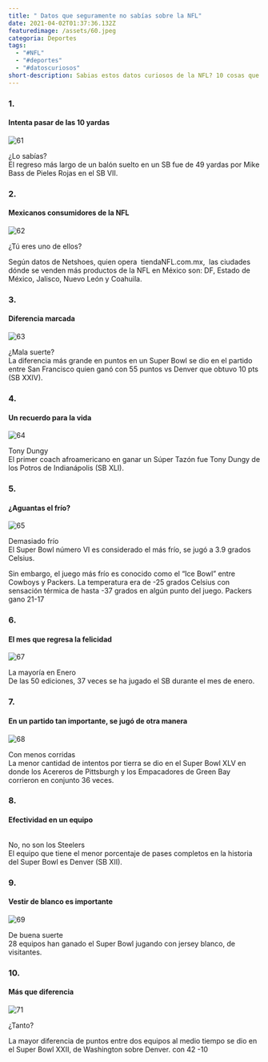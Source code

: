 ```yaml
---
title: " Datos que seguramente no sabías sobre la NFL"
date: 2021-04-02T01:37:36.132Z
featuredimage: /assets/60.jpeg
categoria: Deportes
tags:
  - "#NFL"
  - "#deportes"
  - "#datoscuriosos"
short-description: Sabias estos datos curiosos de la NFL? 10 cosas que seguramente no sabias
---
```

### 1.

#### Intenta pasar de las 10 yardas

![61](/assets/61.jpg "61")

¿Lo sabías? <br/>
El regreso más largo de un balón suelto en un SB fue de 49 yardas por Mike Bass de Pieles Rojas en el SB VII.

### 2.

#### Mexicanos consumidores de la NFL

![62](/assets/62.jpg "62")

¿Tú eres uno de ellos?<br/>

Según datos de Netshoes, quien opera  tiendaNFL.com.mx,  las ciudades dónde se venden más productos de la NFL en México son: DF, Estado de México, Jalisco, Nuevo León y Coahuila.

### 3.

#### Diferencia marcada

![63](/assets/63.jpeg "63")

¿Mala suerte?<br/>
La diferencia más grande en puntos en un Super Bowl se dio en el partido entre San Francisco quien ganó con 55 puntos vs Denver que obtuvo 10 pts (SB XXIV).

### 4.

#### Un recuerdo para la vida

![64](/assets/64.jpg "64")

Tony Dungy <br/>
El primer coach afroamericano en ganar un Súper Tazón fue Tony Dungy de los Potros de Indianápolis (SB XLI).

### 5.

#### ¿Aguantas el frío?

![65](/assets/65.jpeg "65")

Demasiado frío <br/>
El Super Bowl número VI es considerado el más frío, se jugó a 3.9 grados Celsius.

Sin embargo, el juego más frío es conocido como el “Ice Bowl” entre Cowboys y Packers. La temperatura era de -25 grados Celsius con sensación térmica de hasta -37 grados en algún punto del juego. Packers gano 21-17

### 6.

#### El mes que regresa la felicidad

![67](/assets/67.jpg "67")

La mayoría en Enero <br/>
 De las 50 ediciones, 37 veces se ha jugado el SB durante el mes de enero.

### 7.

#### En un partido tan importante, se jugó de otra manera

![68](/assets/68.jpg "68")

Con menos corridas <br/>
La menor cantidad de intentos por tierra se dio en el Super Bowl XLV en donde los Acereros de Pittsburgh y los Empacadores de Green Bay corrieron en conjunto 36 veces.

### 8.

#### Efectividad en un equipo

![]()

No, no son los Steelers <br/>
El equipo que tiene el menor porcentaje de pases completos en la historia del Super Bowl es Denver (SB XII).

### 9.

#### Vestir de blanco es importante

![69](/assets/69.jpg "69")

De buena suerte <br/>
28 equipos han ganado el Super Bowl jugando con jersey blanco, de visitantes.

### 10.

#### Más que diferencia

![71](/assets/71.jpg "71")

¿Tanto?<br/>

La mayor diferencia de puntos entre dos equipos al medio tiempo se dio en el Super Bowl XXII, de Washington sobre Denver. con 42 -10
